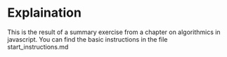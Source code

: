 # Explaination
This is the result of a summary exercise from a chapter on algorithmics in javascript. You can find the basic instructions in the file start_instructions.md
